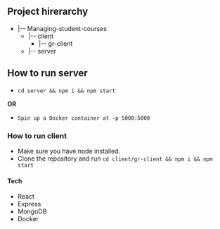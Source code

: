 ## Project hirerarchy

- |-- Managing-student-courses
  - |-- client
    - |-- gr-client
  - |-- server

## How to run server

- `cd server && npm i && npm start`

**OR**

- `Spin up a Docker container at -p 5000:5000`

### How to run client

- Make sure you have node installed.
- Clone the repository and run `cd client/gr-client && npm i && npm start`

#### Tech
- React
- Express
- MongoDB
- Docker

